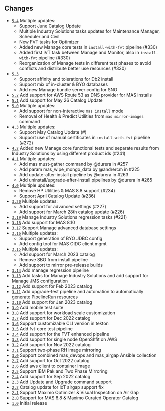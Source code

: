 ## Changes
- [`5.4`](https://github.com/ibm-mas/cli/releases/tag/5.4.0) Multiple updates:
    - Support June Catalog Update
    - Multiple Industry Solutions tasks updates for Maintenance Manager, Scheduler and Civil
    - New FVT tasks for Optimizer
    - Added new Manage core tests in `install-with-fvt` pipeline (#330)
    - Added first IVT task between Manage and Monitor, also in `install-with-fvt` pipeline (#330)
    - Reorganization of Manage tests in different test phases to avoid conflicts and distribute better use resources (#330)
- [`5.3`](https://github.com/ibm-mas/cli/releases/tag/5.3.0)
    - Support affinity and tolerations for Db2 install
    - Support mix of in-cluster & BYO databases
    - Add new Manage bundle server config for SNO
- [`5.2`](https://github.com/ibm-mas/cli/releases/tag/5.2.0) Add support for AWS Route 53 as DNS provider for MAS installs
- [`5.1`](https://github.com/ibm-mas/cli/releases/tag/5.1.0) Add support for May 26 Catalog Update
- [`5.0`](https://github.com/ibm-mas/cli/releases/tag/5.0.0) Multiple updates:
    - Add support for non-interactive `mas install` mode
    - Removal of Health & Predict Utilities from `mas mirror-images` command
- [`4.3`](https://github.com/ibm-mas/cli/releases/tag/4.3.0) Multiple updates:
    - Support May Catalog Update (#)
    - Support use of manual certificates in `install-with-fvt` pipeline (#272)
- [`4.2`](https://github.com/ibm-mas/cli/releases/tag/4.2.0) Added new Manage core functional tests and separate results from Industry Solutions by using different product ids (#241)
- [`4.1`](https://github.com/ibm-mas/cli/releases/tag/4.1.0) Multiple updates:
    - Add mas must-gather command by @durera in #257
    - Add param mas_wipe_mongo_data by @andrercm in #225
    - Add update-after-install pipeline by @durera in #263
    - Add uninstall/upgrade-after-install pipelines by @durera in #265
- [`4.0`](https://github.com/ibm-mas/cli/releases/tag/4.0.0) Multiple updates:
    - Remove HP Utilities & MAS 8.8 support (#234)
    - Support April Catalog Update (#236)
- [`3.20`](https://github.com/ibm-mas/cli/releases/tag/3.20.0) Multiple updates:
     - Add support for advanced settings (#227)
     - Add support for March 28th catalog update (#226)
- [`3.19`](https://github.com/ibm-mas/cli/releases/tag/3.19.0) Manage Industry Solutions regression tasks (#221)
- [`3.18`](https://github.com/ibm-mas/cli/releases/tag/3.18.0) Add support for MAS 8.10
- [`3.17`](https://github.com/ibm-mas/cli/releases/tag/3.17.0) Support Manage advanced database settings
- [`3.16`](https://github.com/ibm-mas/cli/releases/tag/3.16.0) Multiple updates:
    - Support generation of BYO JDBC config
    - Add config tool for MAS OIDC client mgmt
- [`3.15`](https://github.com/ibm-mas/cli/releases/tag/3.15.0) Multiple updates:
    - Add support for March 2023 catalog
    - Remove SBO from install pipeline
    - Add support to mirror pre-release builds
- [`3.14`](https://github.com/ibm-mas/cli/releases/tag/3.14.0) Add manage regression pipeline
- [`3.13`](https://github.com/ibm-mas/cli/releases/tag/3.13.0) Add tasks for Manage Industry Solutions and add support for Manage JMS configuration
- [`3.12`](https://github.com/ibm-mas/cli/releases/tag/3.12.0) Add support for Feb 2023 catalog
- [`3.11`](https://github.com/ibm-mas/cli/releases/tag/3.11.0) Add upgrade-test pipeline and automation to automatically generate PipelineRun resources
- [`3.10`](https://github.com/ibm-mas/cli/releases/tag/3.10.0) Add support for Jan 2023 catalog
- [`3.9`](https://github.com/ibm-mas/cli/releases/tag/3.9.0) Add mobile test suite
- [`3.8`](https://github.com/ibm-mas/cli/releases/tag/3.8.0) Add support for workload scale customization
- [`3.7`](https://github.com/ibm-mas/cli/releases/tag/3.7.0) Add support for Dec 2022 catalog
- [`3.6`](https://github.com/ibm-mas/cli/releases/tag/3.6.0) Support customizable CLI version in tekton
- [`3.5`](https://github.com/ibm-mas/cli/releases/tag/3.5.0) Add fvt-core test pipeline
- [`3.4`](https://github.com/ibm-mas/cli/releases/tag/3.4.0) Add support for the FVT enhanced pipeline
- [`3.3`](https://github.com/ibm-mas/cli/releases/tag/3.3.0) Add support for single node OpenShfit on AWS
- [`3.2`](https://github.com/ibm-mas/cli/releases/tag/3.2.0) Add support for Nov 2022 catalog
- [`3.1`](https://github.com/ibm-mas/cli/releases/tag/3.1.0) Support two-phase RH image mirroring
- [`3.0`](https://github.com/ibm-mas/cli/releases/tag/3.0.0) Support combined mas_devops and mas_airgap Ansible collection
- [`2.7`](https://github.com/ibm-mas/cli/releases/tag/2.7.0) Add support for Oct 2022 catalog
- [`2.6`](https://github.com/ibm-mas/cli/releases/tag/2.6.0) Add aws client to container image
- [`2.5`](https://github.com/ibm-mas/cli/releases/tag/2.5.0) Support IBM Pak and Two Phase Mirroring
- [`2.4`](https://github.com/ibm-mas/cli/releases/tag/2.4.0) Add support for Sep 2022 catalog
- [`2.3`](https://github.com/ibm-mas/cli/releases/tag/2.3.0) Add Update and Upgrade command support
- [`2.2`](https://github.com/ibm-mas/cli/releases/tag/2.2.0) Catalog update for IoT airgap support fix
- [`2.1`](https://github.com/ibm-mas/cli/releases/tag/2.1.0) Support Maximo Optimizer & Visual Inspection on Air Gap
- [`2.0`](https://github.com/ibm-mas/cli/releases/tag/2.0.0) Support for MAS 8.8 & Maximo Curated Operator Catalog
- [`1.0`](https://github.com/ibm-mas/cli/releases/tag/1.0.0) Initial release
